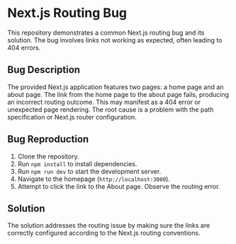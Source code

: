 # Next.js Routing Bug

This repository demonstrates a common Next.js routing bug and its solution. The bug involves links not working as expected, often leading to 404 errors.

## Bug Description

The provided Next.js application features two pages: a home page and an about page.  The link from the home page to the about page fails, producing an incorrect routing outcome. This may manifest as a 404 error or unexpected page rendering. The root cause is a problem with the path specification or Next.js router configuration. 

## Bug Reproduction

1. Clone the repository.
2. Run `npm install` to install dependencies.
3. Run `npm run dev` to start the development server.
4. Navigate to the homepage (`http://localhost:3000`).
5. Attempt to click the link to the About page.  Observe the routing error.

## Solution

The solution addresses the routing issue by making sure the links are correctly configured according to the Next.js routing conventions.
